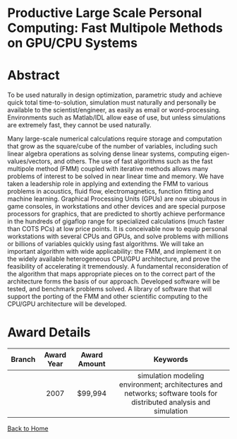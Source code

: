 
Productive Large Scale Personal Computing: Fast Multipole Methods on GPU/CPU Systems
====================================================================================

# Abstract


To be used naturally in design optimization, parametric study and achieve quick total time-to-solution, simulation must naturally and personally be available to the scientist/engineer, as easily as email or word-processing. Environments such as Matlab/IDL allow ease of use, but unless simulations are extremely fast, they cannot be used naturally.

Many large-scale numerical calculations require storage and computation that grow as the square/cube of the number of variables, including such linear algebra operations as solving dense linear systems, computing eigen-values/vectors, and others. The use of fast algorithms such as the fast multipole method (FMM) coupled with iterative methods allows many problems of interest to be solved in near linear time and memory. We have taken a leadership role in applying and extending the FMM to various problems in acoustics, fluid flow, electromagnetics, function fitting and machine learning.
Graphical Processing Units (GPUs) are now ubiquitous in game consoles, in workstations and other devices and are special purpose processors for graphics, that are predicted to shortly achieve performance in the hundreds of gigaflop range for specialized calculations (much faster than COTS PCs) at low price points.
It is conceivable now to equip personal workstations with several CPUs and GPUs, and solve problems with millions or billions of variables quickly using fast algorithms. We will take an important algorithm with wide applicability: the FMM, and implement it on the widely available heterogeneous CPU/GPU architecture, and prove the feasibility of accelerating it tremendously. A fundamental reconsideration of the algorithm that maps appropriate pieces on to the correct part of the architecture forms the basis of our approach. Developed software will be tested, and benchmark problems solved. A library of software that will support the porting of the FMM and other scientific computing to the CPU/GPU architecture will be developed.  

# Award Details

|Branch|Award Year|Award Amount|Keywords|
| :---: | :---: | :---: | :---: |
||2007|$99,994|simulation modeling environment; architectures and networks; software tools for distributed analysis and simulation|
  
  


[Back to Home](https://github.com/chrischow/dod_sbir_awards/Reports/JT/#93)